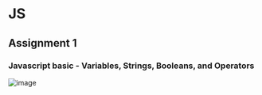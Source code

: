 # JS
## Assignment 1
### Javascript basic - Variables, Strings, Booleans, and Operators
![image](https://github.com/user-attachments/assets/ad029de8-31bc-4904-a721-8a1fc7bb2e6a)
